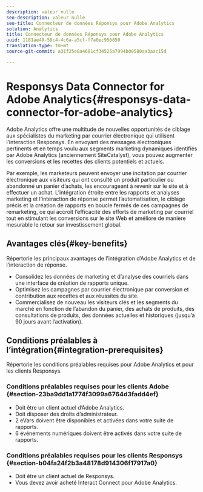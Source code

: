 ```yaml
---
description: valeur nulle
seo-description: valeur nulle
seo-title: Connecteur de données Réponsys pour Adobe Analytics
solution: Analytics
title: Connecteur de données Réponsys pour Adobe Analytics
uuid: 1181ae49-59c4-4c6a-a5cf-f7a0ec956850
translation-type: tm+mt
source-git-commit: a31f25e8a4681cf34525a7994b00580aa3aac15d

---
```



# Responsys Data Connector for Adobe Analytics{#responsys-data-connector-for-adobe-analytics}

Adobe Analytics offre une multitude de nouvelles opportunités de ciblage aux spécialistes du marketing par courrier électronique qui utilisent l’interaction Responsys. En envoyant des messages électroniques pertinents et en temps voulu aux segments marketing dynamiques identifiés par Adobe Analytics (anciennement SiteCatalyst), vous pouvez augmenter les conversions et les recettes des clients potentiels et actuels.

Par exemple, les marketeurs peuvent envoyer une incitation par courrier électronique aux visiteurs qui ont consulté un produit particulier ou abandonné un panier d’achats, les encourageant à revenir sur le site et à effectuer un achat. L’intégration étroite entre les rapports et analyses marketing et l’interaction de réponse permet l’automatisation, le ciblage précis et la création de rapports en boucle fermés de ces campagnes de remarketing, ce qui accroît l’efficacité des efforts de marketing par courriel tout en stimulant les conversions sur le site Web et améliore de manière mesurable le retour sur investissement global.

## Avantages clés{#key-benefits}

Répertorie les principaux avantages de l’intégration d’Adobe Analytics et de l’interaction de réponse.

* Consolidez les données de marketing et d’analyse des courriels dans une interface de création de rapports unique.
* Optimisez les campagnes par courrier électronique par conversion et contribution aux recettes et aux réussites du site.
* Commercialisez de nouveau les visiteurs clés et les segments du marché en fonction de l’abandon du panier, des achats de produits, des consultations de produits, des données actuelles et historiques (jusqu’à 90 jours avant l’activation).

## Conditions préalables à l’intégration{#integration-prerequisites}

Répertorie les conditions préalables requises pour Adobe Analytics et pour les clients Responsys.

### Conditions préalables requises pour les clients Adobe {#section-23ba9dd1a1774f3099a6764d3fadd4ef}

* Doit être un client actuel d’Adobe Analytics.
* Doit disposer des droits d’administrateur.
* 2 eVars doivent être disponibles et activées dans votre suite de rapports.
* 6 événements numériques doivent être activés dans votre suite de rapports.

### Conditions préalables requises pour les clients Responsys {#section-b04fa24f2b3a48178d914306f17917a0}

* Doit être un client actuel de Responsys.
* Vous devez avoir acheté Interact Connect pour Adobe Analytics.

